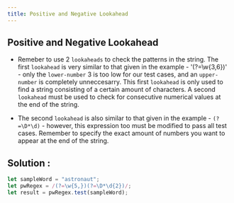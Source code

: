 ```yaml
---
title: Positive and Negative Lookahead
---
```

## Positive and Negative Lookahead

- Remeber to use 2 `lookaheads` to check the patterns in the string. The first `lookahead` is very similar to that given in the example - '(?=\w{3,6})' - only the `lower-number` 3 is too low for our test cases, and an `upper-number` is completely unneccesarry. This first `lookahead` is only used to find a string consisting of a certain amount of characters. A second `lookahead` must be used to check for consecutive numerical values at the end of the string.

- The second `lookahead` is also similar to that given in the example - `(?=\D*\d)` - however, this expression too must be modified to pass all test cases. Remember to specify the exact amount of numbers you want to appear at the end of the string. 

## Solution : 

```javascript
let sampleWord = "astronaut";
let pwRegex = /(?=\w{5,})(?=\D*\d{2})/;
let result = pwRegex.test(sampleWord);
```
